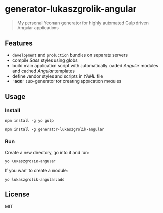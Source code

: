 # generator-lukaszgrolik-angular

> My personal Yeoman generator for highly automated Gulp driven Angular applications

## Features

- `development` and `production` bundles on separate servers
- compile *Sass* styles using globs
- build main application script with automatically loaded *Angular* modules and cached *Angular* templates
- define vendor styles and scripts in *YAML* file
- "**add**" sub-generator for creating application modules

## Usage

### Install

`npm install -g yo gulp`

`npm install -g generator-lukaszgrolik-angular`

### Run

Create a new directory, go into it and run:

`yo lukaszgrolik-angular`

If you want to create a module:

`yo lukaszgrolik-angular:add`

## License

MIT